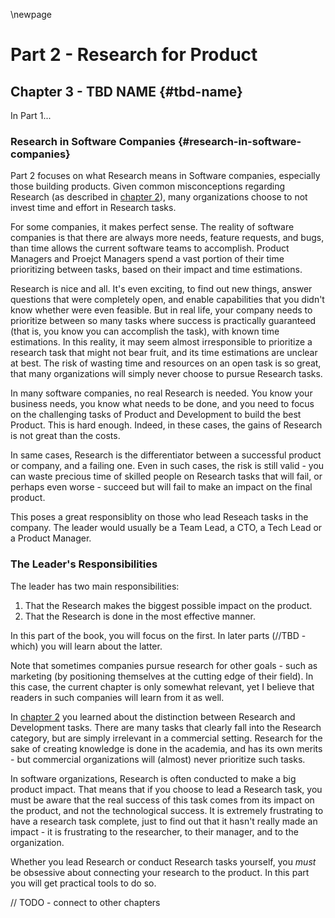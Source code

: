 \newpage

# Part 2 - Research for Product

## Chapter 3 - TBD NAME {#tbd-name}

In Part 1...

### Research in Software Companies {#research-in-software-companies}

Part 2 focuses on what Research means in Software companies, especially those building products. Given common misconceptions regarding Research (as described in [chapter 2](#Research-and-development)), many organizations choose to not invest time and effort in Research tasks.

For some companies, it makes perfect sense. The reality of software companies is that there are always more needs, feature requests, and bugs, than time allows the current software teams to accomplish. Product Managers and Proejct Managers spend a vast portion of their time prioritizing between tasks, based on their impact and time estimations.

Research is nice and all. It's even exciting, to find out new things, answer questions that were completely open, and enable capabilities that you didn't know whether were even feasible. But in real life, your company needs to prioritize between so many tasks where success is practically guaranteed (that is, you know you can accomplish the task), with known time estimations. In this reality, it may seem almost irresponsible to prioritize a research task that might not bear fruit, and its time estimations are unclear at best. The risk of wasting time and resources on an open task is so great, that many organizations will simply never choose to pursue Research tasks.

In many software companies, no real Research is needed. You know your business needs, you know what needs to be done, and you need to focus on the challenging tasks of Product and Development to build the best Product. This is hard enough. Indeed, in these cases, the gains of Research is not great than the costs.

In same cases, Research is the differentiator between a successful product or company, and a failing one. Even in such cases, the risk is still valid - you can waste precious time of skilled people on Research tasks that will fail, or perhaps even worse - succeed but will fail to make an impact on the final product.

This poses a great responsiblity on those who lead Reseach tasks in the company. The leader would usually be a Team Lead, a CTO, a Tech Lead or a Product Manager.

### The Leader's Responsibilities

The leader has two main responsibilities:

1. That the Research makes the biggest possible impact on the product.
2. That the Research is done in the most effective manner.

In this part of the book, you will focus on the first. In later parts (//TBD - which) you will learn about the latter.

Note that sometimes companies pursue research for other goals - such as marketing (by positioning themselves at the cutting edge of their field). In this case, the current chapter is only somewhat relevant, yet I believe that readers in such companies will learn from it as well.

In [chapter 2](#Research-and-development) you learned about the distinction between Research and Development tasks. There are many tasks that clearly fall into the Research category, but are simply irrelevant in a commercial setting. Research for the sake of creating knowledge is done in the academia, and has its own merits - but commercial organizations will (almost) never prioritize such tasks.

In software organizations, Research is often conducted to make a big product impact. That means that if you choose to lead a Research task, you must be aware that the real success of this task comes from its impact on the product, and not the technological success. It is extremely frustrating to have a research task complete, just to find out that it hasn't really made an impact - it is frustrating to the researcher, to their manager, and to the organization.

Whether you lead Research or conduct Research tasks yourself, you *must* be obsessive about connecting your research to the product. In this part you will get practical tools to do so.

// TODO - connect to other chapters